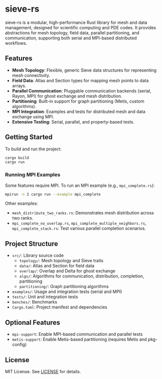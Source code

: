 # sieve-rs

sieve-rs is a modular, high-performance Rust library for mesh and data management, designed for scientific computing and PDE codes. It provides abstractions for mesh topology, field data, parallel partitioning, and communication, supporting both serial and MPI-based distributed workflows.

## Features
- **Mesh Topology**: Flexible, generic Sieve data structures for representing mesh connectivity.
- **Field Data**: Atlas and Section types for mapping mesh points to data arrays.
- **Parallel Communication**: Pluggable communication backends (serial, Rayon, MPI) for ghost exchange and mesh distribution.
- **Partitioning**: Built-in support for graph partitioning (Metis, custom algorithms).
- **MPI Integration**: Examples and tests for distributed mesh and data exchange using MPI.
- **Extensive Testing**: Serial, parallel, and property-based tests.

## Getting Started

To build and run the project:

```sh
cargo build
cargo run
```

### Running MPI Examples

Some features require MPI. To run an MPI example (e.g., `mpi_complete.rs`):

```sh
mpirun -n 2 cargo run --example mpi_complete
```

Other examples:
- `mesh_distribute_two_ranks.rs`: Demonstrates mesh distribution across two ranks.
- `mpi_complete_no_overlap.rs`, `mpi_complete_multiple_neighbors.rs`, `mpi_complete_stack.rs`: Test various parallel completion scenarios.

## Project Structure
- `src/`: Library source code
  - `topology/`: Mesh topology and Sieve traits
  - `data/`: Atlas and Section for field data
  - `overlap/`: Overlap and Delta for ghost exchange
  - `algs/`: Algorithms for communication, distribution, completion, partitioning
  - `partitioning/`: Graph partitioning algorithms
- `examples/`: Usage and integration tests (serial and MPI)
- `tests/`: Unit and integration tests
- `benches/`: Benchmarks
- `Cargo.toml`: Project manifest and dependencies

## Optional Features
- `mpi-support`: Enable MPI-based communication and parallel tests
- `metis-support`: Enable Metis-based partitioning (requires Metis and pkg-config)

## License
MIT License. See [LICENSE](LICENSE) for details.

